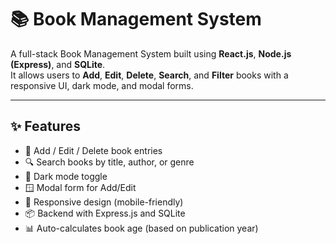 # 📚 Book Management System

A full-stack Book Management System built using **React.js**, **Node.js (Express)**, and **SQLite**.  
It allows users to **Add**, **Edit**, **Delete**, **Search**, and **Filter** books with a responsive UI, dark mode, and modal forms.

---

## ✨ Features

- 📘 Add / Edit / Delete book entries
- 🔍 Search books by title, author, or genre
- 🎨 Dark mode toggle
- 🪟 Modal form for Add/Edit
- 📱 Responsive design (mobile-friendly)
- 📦 Backend with Express.js and SQLite
- 📊 Auto-calculates book age (based on publication year)
